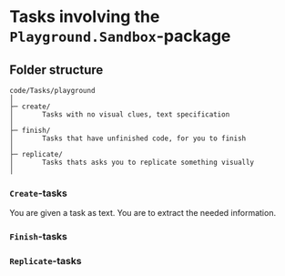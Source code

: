 # Tasks involving the `Playground.Sandbox`-package

## Folder structure

```
code/Tasks/playground
│
├─ create/
│       Tasks with no visual clues, text specification
│
├─ finish/
│       Tasks that have unfinished code, for you to finish
│
├─ replicate/
│       Tasks thats asks you to replicate something visually
│ 
```

### `Create`-tasks

You are given a task as text.
You are to extract the needed information.

### ``Finish``-tasks

### ``Replicate``-tasks